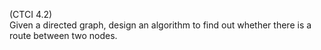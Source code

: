 (CTCI 4.2)  
Given a directed graph, design an algorithm to find out whether there is
a route between two nodes.